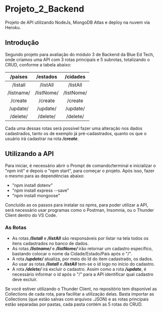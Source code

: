 # Projeto_2_Backend
Projeto de API utilizando NodeJs, MongoDB Atlas e deploy na nuvem via Heroku.

## Introdução

Segundo projeto para avaliação do módulo 3 de Backend da Blue Ed Tech, onde criamos uma API com 3 rotas principais e 5 subrotas, totalizando o CRUD, conforme a tabela abaixo:

|  /países   |  /estados  |  /cidades  |
| :--------: | :--------: | :--------: |
|  /listall  |  /listAll  |  /listAll  |
| /listname/ | /listNome/ | /listNome/ |
|  /create   |  /create   |  /create   |
|  /update/  |  /update/  |  /update/  |
|  /delete/  |  /delete/  |  /delete/  |

Cada uma dessas rotas será possível fazer uma alteração nos dados cadastrados, tanto os de exemplo já pré-cadastrados, quanto os que o usuário irá cadastrar na rota ***/create***.

## Utilizando a API

Para iniciar, é necessário abrir o Prompt de comando/terminal e inicializar o "npm init" e depois o "npm start", para começar o projeto. Após isso, fazer o mesmo para as dependências abaixo:

* "npm install dotenv"
* "npm install express --save"
* "npm install mongoose"

Concluído as os passos para instalar os npms, para poder utilizar a API, será necessário usar programas como o Postman, Insomnia, ou o Thunder Client dentro do VS Code.

### As Rotas

- As rotas ***/listall*** e ***/listAll*** são responsáveis por listar na tela todos os itens cadastrados no banco de dados.
- As rotas ***/listname/*** e ***/listNome/*** irão retornar um cadastro especifico, bastando colocar o nome da Cidade/Estado/País após o "/".
- A rota ***/update/*** atualiza, por meio do Id do item cadastrado, os dados. Ao usar as rotas ***/listall*** e ***/listAll*** tem-se o id logo no início do cadastro.
- A rota ***/delete/*** irá excluir o cadastro. Assim como a rota ***/update***, é necessário informar o id após o "/" para a API identificar qual cadastro deve excluir.

Se você estiver utilizando o Thunder Client, no repositório tem disponível as Collections de cada rota, para facilitar a utilização delas. Basta importar as Collections (que estão salvas com arquivos .JSON) e as rotas principais estão separadas por pastas, cada pasta contém as 5 rotas do CRUD.
